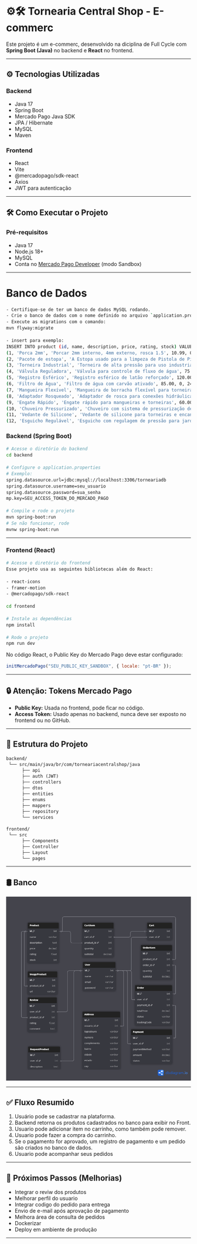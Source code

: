 
# ⚙️🛠️ Tornearia Central Shop - E-commerc

Este projeto é um e-commerc, desenvolvido na diciplina de Full Cycle com **Spring Boot (Java)** no backend e **React** no frontend.

---

## ⚙️ Tecnologias Utilizadas

### Backend
- Java 17
- Spring Boot
- Mercado Pago Java SDK
- JPA / Hibernate
- MySQL
- Maven

### Frontend
- React
- Vite
- @mercadopago/sdk-react
- Axios
- JWT para autenticação

---

## 🛠️ Como Executar o Projeto

### Pré-requisitos

- Java 17
- Node.js 18+
- MySQL
- Conta no [Mercado Pago Developer](https://www.mercadopago.com.br/developers/panel) (modo Sandbox)

---

# Banco de Dados

```bash
- Certifique-se de ter um banco de dados MySQL rodando.
- Crie o banco de dados com o nome definido no arquivo `application.properties`. # Citado a baixo
- Execute as migrations com o comando:
mvn flyway:migrate

- insert para exemplo:
INSERT INTO product (id, name, description, price, rating, stock) VALUES
(1, 'Porca 2mm', 'Porcar 2mm interno, 4mm externo, rosca 1.5', 10.99, 0, 6),
(2, 'Pacote de estopa', 'A Estopa usado para a limpeza de Pistola de Pintura peças e superfícies sujas de graxa e óleo.', 5.00, 0, 48),
(3, 'Torneira Industrial', 'Torneira de alta pressão para uso industrial', 150.00, 0, 10),
(4, 'Válvula Reguladora', 'Válvula para controle de fluxo de água', 75.00, 0, 20),
(5, 'Registro Esférico', 'Registro esférico de latão reforçado', 120.00, 0, 15),
(6, 'Filtro de Água', 'Filtro de água com carvão ativado', 85.00, 0, 24),
(7, 'Mangueira Flexível', 'Mangueira de borracha flexível para torneira', 45.00, 0, 29),
(8, 'Adaptador Rosqueado', 'Adaptador de rosca para conexões hidráulicas', 35.00, 0, 50),
(9, 'Engate Rápido', 'Engate rápido para mangueiras e torneiras', 60.00, 0, 40),
(10, 'Chuveiro Pressurizado', 'Chuveiro com sistema de pressurização de água', 180.00, 0, 12),
(11, 'Vedante de Silicone', 'Vedante de silicone para torneiras e encanamentos', 20.00, 0, 98),
(12, 'Esguicho Regulável', 'Esguicho com regulagem de pressão para jardim', 55.00, 0, 35);
```

### Backend (Spring Boot)

```bash
# Acesse o diretório do backend
cd backend

# Configure o application.properties
# Exemplo:
spring.datasource.url=jdbc:mysql://localhost:3306/torneariadb
spring.datasource.username=seu_usuario
spring.datasource.password=sua_senha
mp.key=SEU_ACCESS_TOKEN_DO_MERCADO_PAGO

# Compile e rode o projeto
mvn spring-boot:run
# Se não funcionar, rode
mvnw spring-boot:run
```

---

### Frontend (React)

```bash
# Acesse o diretório do frontend
Esse projeto usa as seguintes bibliotecas além do React:

- react-icons
- framer-motion
- @mercadopago/sdk-react

cd frontend

# Instale as dependências
npm install

# Rode o projeto
npm run dev
```

No código React, o Public Key do Mercado Pago deve estar configurado:

```js
initMercadoPago("SEU_PUBLIC_KEY_SANDBOX", { locale: "pt-BR" });
```

---

## 🔒 Atenção: Tokens Mercado Pago

- **Public Key:** Usada no frontend, pode ficar no código.
- **Access Token:** Usado apenas no backend, nunca deve ser exposto no frontend ou no GitHub.

---

## 📁 Estrutura do Projeto

```
backend/
 └── src/main/java/br/com/torneariacentralshop/java
      ├── api
      ├── auth (JWT)
      ├── controllers
      ├── dtos
      ├── entities
      ├── enums
      ├── mappers
      ├── repository
      └── services

frontend/
 └── src
      ├── Components
      ├── Controller
      ├── Layout
      └── pages

```

---

## 🛢 Banco

![Modelo do Banco de Dados](docs/Modelo-relacional-do-banco.png)

---

## ✅ Fluxo Resumido

1. Usuário pode se cadastrar na plataforma.
2. Backend retorna os produtos cadastrados no banco para exibir no Front.
3. Usuario pode adicionar item no carrinho, como também pode remover.
4. Usuario pode fazer a compra do carrinho.
5. Se o pagamento for aprovado, um registro de pagamento e um pedido são criados no banco de dados.
6. Usuario pode acompanhar seus pedidos


---

## 🧪 Próximos Passos (Melhorias)

- Integrar o reviw dos produtos
- Melhorar perfil do usuario
- Integrar codigo do pedido para entrega
- Envio de e-mail após aprovação de pagamento  
- Melhora área de consulta de pedidos  
- Dockerizar 
- Deploy em ambiente de produção  

--- 
